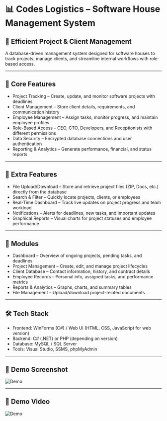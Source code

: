 # 📊 Codes Logistics – Software House Management System

## 💼 Efficient Project & Client Management
A database-driven management system designed for software houses to track projects, manage clients, and streamline internal workflows with role-based access.

---

## 🚀 Core Features
- Project Tracking – Create, update, and monitor software projects with deadlines  
- Client Management – Store client details, requirements, and communication history  
- Employee Management – Assign tasks, monitor progress, and maintain employee profiles  
- Role-Based Access – CEO, CTO, Developers, and Receptionists with different permissions  
- Data Security – Encrypted database connections and user authentication  
- Reporting & Analytics – Generate performance, financial, and status reports  

---

## 🌟 Extra Features
- File Upload/Download – Store and retrieve project files (ZIP, Docs, etc.) directly from the database  
- Search & Filter – Quickly locate projects, clients, or employees  
- Real-Time Dashboard – Track live updates on project progress and team workload  
- Notifications – Alerts for deadlines, new tasks, and important updates  
- Graphical Reports – Visual charts for project statuses and employee performance  

---

## 📱 Modules
- Dashboard – Overview of ongoing projects, pending tasks, and deadlines  
- Project Management – Create, edit, and manage project lifecycles  
- Client Database – Contact information, history, and contract details  
- Employee Records – Personal info, assigned tasks, and performance metrics  
- Reports & Analytics – Graphs, charts, and summary tables  
- File Management – Upload/download project-related documents  

---

## 🛠️ Tech Stack
- Frontend: WinForms (C#) / Web UI (HTML, CSS, JavaScript for web version)  
- Backend: C# (.NET) or PHP (depending on version)  
- Database: MySQL / SQL Server  
- Tools: Visual Studio, SSMS, phpMyAdmin  

---

## 📸 Demo Screenshot
![Demo](./codeslogistics-demo.png)

---

## 🎥 Demo Video
![Demo](./codeslogistics-demo.gif)
